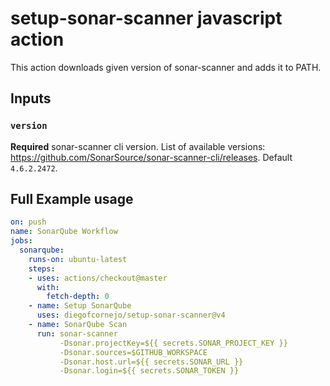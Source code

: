 # setup-sonar-scanner javascript action

This action downloads given version of sonar-scanner and adds it to PATH.

## Inputs

### `version`

**Required** sonar-scanner cli version. List of available versions: https://github.com/SonarSource/sonar-scanner-cli/releases. Default `4.6.2.2472`.

## Full Example usage

```yaml
on: push
name: SonarQube Workflow
jobs:
  sonarqube:
    runs-on: ubuntu-latest
    steps:
    - uses: actions/checkout@master
      with:
        fetch-depth: 0
    - name: Setup SonarQube
      uses: diegofcornejo/setup-sonar-scanner@v4
    - name: SonarQube Scan
      run: sonar-scanner
           -Dsonar.projectKey=${{ secrets.SONAR_PROJECT_KEY }} 
           -Dsonar.sources=$GITHUB_WORKSPACE 
           -Dsonar.host.url=${{ secrets.SONAR_URL }} 
           -Dsonar.login=${{ secrets.SONAR_TOKEN }}
```